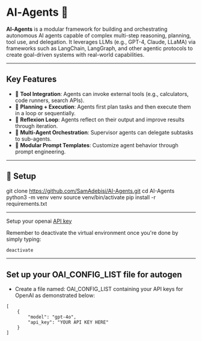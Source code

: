 # AI‑Agents 🚀

**AI‑Agents** is a modular framework for building and orchestrating autonomous AI agents capable of complex multi-step reasoning, planning, tool use, and delegation. It leverages LLMs (e.g., GPT-4, Claude, LLaMA) via frameworks such as LangChain, LangGraph, and other agentic protocols to create goal-driven systems with real-world capabilities.

---

## Key Features

- 🔌 **Tool Integration**: Agents can invoke external tools (e.g., calculators, code runners, search APIs).
- 🧠 **Planning + Execution**: Agents first plan tasks and then execute them in a loop or sequentially.
- 🔁 **Reflexion Loop**: Agents reflect on their output and improve results through iteration.
- 👥 **Multi-Agent Orchestration**: Supervisor agents can delegate subtasks to sub-agents.
- 📝 **Modular Prompt Templates**: Customize agent behavior through prompt engineering.

---

## 🧠 Setup 

git clone https://github.com/SamAdebisi/AI-Agents.git
cd AI-Agents
python3 -m venv venv
source venv/bin/activate
pip install -r requirements.txt

---

Setup your openai [API key](https://platform.openai.com/)

Remember to deactivate the virtual environment once you're done by simply typing:
```bash
deactivate
```

---

## Set up your OAI_CONFIG_LIST file for autogen
- Create a file named: OAI_CONFIG_LIST containing your API keys for OpenAI as demonstrated below:

```
[
    {
        "model": "gpt-4o",
        "api_key": "YOUR API KEY HERE"
    }
]
``` 
